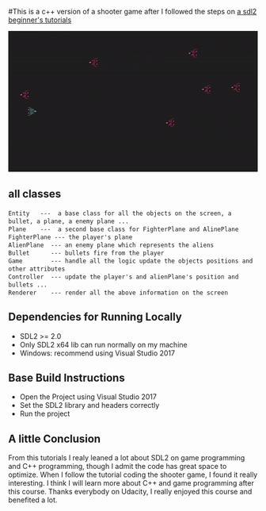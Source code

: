 #This is a c++ version of a shooter game after I followed the steps on [a sdl2 beginner's tutorials](https://www.parallelrealities.co.uk/tutorials/)

<img src="demo.gif">

## all classes

```
Entity   ---  a base class for all the objects on the screen, a bullet, a plane, a enemy plane ...
Plane    ---  a second base class for FighterPlane and AlinePlane
FighterPlane --- the player's plane
AlienPlane  --- an enemy plane which represents the aliens
Bullet      --- bullets fire from the player
Game        --- handle all the logic update the objects positions and other attributes    
Controller  --- update the player's and alienPlane's position and bullets ...
Renderer    --- render all the above information on the screen
```

## Dependencies for Running Locally
* SDL2 >= 2.0
* Only SDL2 x64 lib can run normally on my machine
* Windows: recommend using Visual Studio 2017

## Base Build Instructions
* Open the Project using Visual Studio 2017
* Set the SDL2 library and headers correctly
* Run the project


## A little Conclusion
From this tutorials I realy leaned a lot about SDL2 on game programming and C++ programming, though I admit the code has great space to optimize.
When I follow the tutorial coding the shooter game, I found it really interesting.
I think I will learn more about C++ and game programming after this course. 
Thanks everybody on Udacity, I really enjoyed this course and benefited a lot. 